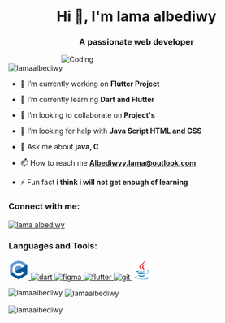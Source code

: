 <h1 align="center">Hi 👋, I'm lama albediwy</h1>
<h3 align="center">A passionate web developer</h3>
<img align="right" alt="Coding" width="400" src=https://i.gifer.com/JXA0.gif>

<p align="left"> <img src="https://komarev.com/ghpvc/?username=lamaalbediwy&label=Profile%20views&color=0e75b6&style=flat" alt="lamaalbediwy" /> </p>

- 🔭 I’m currently working on **Flutter Project**

- 🌱 I’m currently learning **Dart and Flutter**

- 👯 I’m looking to collaborate on **Project's**

- 🤝 I’m looking for help with **Java Script HTML and CSS**

- 💬 Ask me about **java, C**

- 📫 How to reach me **Albediwyy.lama@outlook.com**

- ⚡ Fun fact **i think i will not get enough of learning**

<h3 align="left">Connect with me:</h3>
<p align="left">
<a href="https://linkedin.com/in/lama albediwy" target="blank"><img align="center" src="https://raw.githubusercontent.com/rahuldkjain/github-profile-readme-generator/master/src/images/icons/Social/linked-in-alt.svg" alt="lama albediwy" height="30" width="40" /></a>
</p>

<h3 align="left">Languages and Tools:</h3>
<p align="left"> <a href="https://www.cprogramming.com/" target="_blank" rel="noreferrer"> <img src="https://raw.githubusercontent.com/devicons/devicon/master/icons/c/c-original.svg" alt="c" width="40" height="40"/> </a> <a href="https://dart.dev" target="_blank" rel="noreferrer"> <img src="https://www.vectorlogo.zone/logos/dartlang/dartlang-icon.svg" alt="dart" width="40" height="40"/> </a> <a href="https://www.figma.com/" target="_blank" rel="noreferrer"> <img src="https://www.vectorlogo.zone/logos/figma/figma-icon.svg" alt="figma" width="40" height="40"/> </a> <a href="https://flutter.dev" target="_blank" rel="noreferrer"> <img src="https://www.vectorlogo.zone/logos/flutterio/flutterio-icon.svg" alt="flutter" width="40" height="40"/> </a> <a href="https://git-scm.com/" target="_blank" rel="noreferrer"> <img src="https://www.vectorlogo.zone/logos/git-scm/git-scm-icon.svg" alt="git" width="40" height="40"/> </a> <a href="https://www.java.com" target="_blank" rel="noreferrer"> <img src="https://raw.githubusercontent.com/devicons/devicon/master/icons/java/java-original.svg" alt="java" width="40" height="40"/> </a> </p>

<p><img align="left" src="https://github-readme-stats.vercel.app/api/top-langs?username=lamaalbediwy&show_icons=true&locale=en&layout=compact" alt="lamaalbediwy" /></p>

<p>&nbsp;<img align="center" src="https://github-readme-stats.vercel.app/api?username=lamaalbediwy&show_icons=true&locale=en" alt="lamaalbediwy" /></p>

<p><img align="center" src="https://github-readme-streak-stats.herokuapp.com/?user=lamaalbediwy&" alt="lamaalbediwy" /></p>
